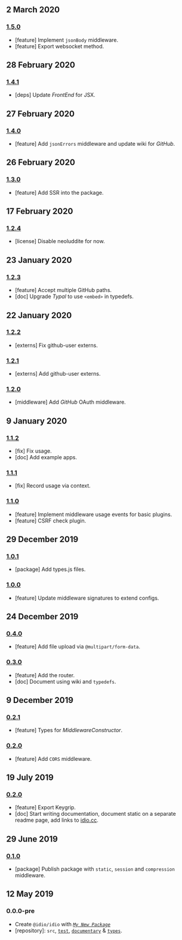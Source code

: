 ## 2 March 2020

### [1.5.0](https://github.com/idiocc/idio/compare/v1.4.1...v1.5.0)

- [feature] Implement `jsonBody` middleware.
- [feature] Export websocket method.

## 28 February 2020

### [1.4.1](https:/ch/github.com/idiocc/idio/compare/v1.4.0...v1.4.1)

- [deps] Update _FrontEnd_ for JSX.

## 27 February 2020

### [1.4.0](https://github.com/idiocc/idio/compare/v1.3.0...v1.4.0)

- [feature] Add `jsonErrors` middleware and update wiki for _GitHub_.

## 26 February 2020

### [1.3.0](https://github.com/idiocc/idio/compare/v1.2.4...v1.3.0)

- [feature] Add SSR into the package.

## 17 February 2020

### [1.2.4](https://github.com/idiocc/idio/compare/v1.2.3...v1.2.4)

- [license] Disable neoluddite for now.

## 23 January 2020

### [1.2.3](https://github.com/idiocc/idio/compare/v1.2.2...v1.2.3)

- [feature] Accept multiple GitHub paths.
- [doc] Upgrade _Typal_ to use `<embed>` in typedefs.

## 22 January 2020

### [1.2.2](https://github.com/idiocc/idio/compare/v1.2.1...v1.2.2)

- [externs] Fix github-user externs.

### [1.2.1](https://github.com/idiocc/idio/compare/v1.2.0...v1.2.1)

- [externs] Add github-user externs.

### [1.2.0](https://github.com/idiocc/idio/compare/v1.1.2...v1.2.0)

- [middleware] Add _GitHub_ OAuth middleware.

## 9 January 2020

### [1.1.2](https://github.com/idiocc/idio/compare/v1.1.1...v1.1.2)

- [fix] Fix usage.
- [doc] Add example apps.

### [1.1.1](https://github.com/idiocc/idio/compare/v1.1.0...v1.1.1)

- [fix] Record usage via context.

### [1.1.0](https://github.com/idiocc/idio/compare/v1.0.1...v1.1.0)

- [feature] Implement middleware usage events for basic plugins.
- [feature] CSRF check plugin.

## 29 December 2019

### [1.0.1](https://github.com/idiocc/idio/compare/v1.0.0...v1.0.1)

- [package] Add types.js files.

### [1.0.0](https://github.com/idiocc/idio/compare/v0.4.0...v1.0.0)

- [feature] Update middleware signatures to extend configs.

## 24 December 2019

### [0.4.0](https://github.com/idiocc/idio/compare/v0.3.0...v0.4.0)

- [feature] Add file upload via `@multipart/form-data`.

### [0.3.0](https://github.com/idiocc/idio/compare/v0.2.1...v0.3.0)

- [feature] Add the router.
- [doc] Document using wiki and `typedefs`.

## 9 December 2019

### [0.2.1](https://github.com/idiocc/idio/compare/v0.2.0...v0.2.1)

- [feature] Types for _MiddlewareConstructor_.

### [0.2.0](https://github.com/idiocc/idio/compare/v0.1.0...v0.2.0)

- [feature] Add `CORS` middleware.

## 19 July 2019

### [0.2.0](https://github.com/idiocc/idio/compare/v0.1.0...v0.2.0)

- [feature] Export Keygrip.
- [doc] Start writing documentation, document static on a separate readme page, add links to [idio.cc](https://idio.cc).

## 29 June 2019

### [0.1.0](https://github.com/idiocc/idio/compare/v0.0.0-pre...v0.1.0)

- [package] Publish package with `static`, `session` and `compression` middleware.

## 12 May 2019

### 0.0.0-pre

- Create `@idio/idio` with _[`My New Package`](https://mnpjs.org)_
- [repository]: `src`, [`test`](https://contexttesting.com), [`documentary`](https://readme.page) & [`types`](https://typedef.page).